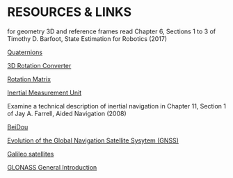 # RESOURCES & LINKS

for geometry 3D and reference frames read  Chapter 6, Sections 1 to 3 of Timothy D. Barfoot, State Estimation for Robotics (2017) 

[Quaternions](https://quaternions.online/)

[3D Rotation Converter](https://www.andre-gaschler.com/rotationconverter/)

[Rotation Matrix](https://en.wikipedia.org/wiki/Rotation_matrix)

[Inertial Measurement Unit](https://en.wikipedia.org/wiki/Inertial_measurement_unit)

Examine a technical description of inertial navigation in Chapter 11, Section 1 of Jay A. Farrell, Aided Navigation (2008)

[BeiDou](https://en.wikipedia.org/wiki/BeiDou)

[Evolution of the Global Navigation Satellite Sysytem (GNSS)](https://www.geospatialworld.net/article/global-navigation-satellite-system-gnss/)

[Galileo satellites](https://www.esa.int/Our_Activities/Navigation/Galileo/Galileo_satellites)

[GLONASS General Introduction](https://gssc.esa.int/navipedia/index.php/GLONASS_General_Introduction)



